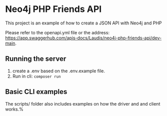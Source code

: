 # Neo4j PHP Friends API

This project is an example of how to create a JSON API with Neo4j and PHP

Please refer to the openapi.yml file or the address:  https://app.swaggerhub.com/apis-docs/Laudis/neo4j-php-friends-api/dev-main.

## Running the server

1. create a .env based on the .env.example file.
2. Run in cli: `composer run`


## Basic CLI examples

The scripts/ folder also includes examples on how the driver and and client works.%      